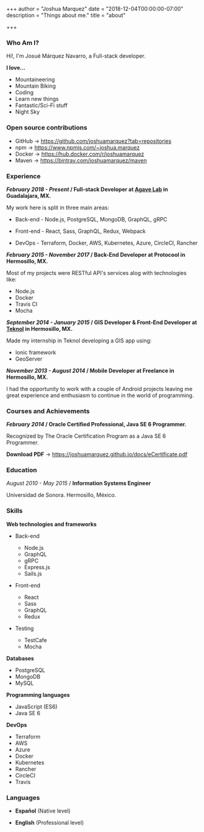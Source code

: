 +++
author = "Joshua Marquez"
date = "2018-12-04T00:00:00-07:00"
description = "Things about me."
title = "about"

+++

### Who Am I?

Hi!, I'm Josué Márquez Navarro, a Full-stack developer.

**I love...**

*   Mountaineering
*   Mountain Biking
*   Coding
*   Learn new things
*   Fantastic/Sci-Fi stuff
*   Night Sky

### Open source contributions

*   GitHub -> https://github.com/joshuamarquez?tab=repositories
*   npm -> https://www.npmjs.com/~joshua.marquez
*   Docker -> https://hub.docker.com/r/joshuamarquez
*   Maven -> https://bintray.com/joshuamarquez/maven

### Experience

**_February 2018 - Present_ / Full-stack Developer at [Agave Lab](http://agavelab.com/) in Guadalajara, MX.**

My work here is split in three main areas:

* Back-end - Node.js, PostgreSQL, MongoDB, GraphQL, gRPC

* Front-end - React, Sass, GraphQL, Redux, Webpack

* DevOps - Terraform, Docker, AWS, Kubernetes, Azure, CircleCI, Rancher


**_February 2015 - November 2017_ / Back-End Developer at Protocool in Hermosillo, MX.**

Most of my projects were RESTful API's services alog with technologies like:

* Node.js
* Docker
* Travis CI
* Mocha

**_September 2014 - January 2015_ / GIS Developer & Front-End Developer at [Teknol](http://www.teknol.net/) in Hermosillo, MX.**

Made my internship in Teknol developing a GIS app using:

* Ionic framework
* GeoServer

**_November 2013 - August 2014_ / Mobile Developer at Freelance in Hermosillo, MX.**

I had the opportunity to work with a couple of Android projects leaving me great
experience and enthusiasm to continue in the world of programming.

### Courses and Achievements

**_February 2014_ / Oracle Certified Professional, Java SE 6 Programmer.**

Recognized by The Oracle Certification Program as a Java SE 6 Programmer. 

**Download PDF** -> https://joshuamarquez.github.io/docs/eCertificate.pdf

### Education

_August 2010 - May 2015_ / **Information Systems Engineer**

Universidad de Sonora. Hermosillo, México.

### Skills

**Web technologies and frameworks**

* Back-end

  * Node.js
  * GraphQL
  * gRPC
  * Express.js
  * Sails.js

* Front-end

  * React
  * Sass
  * GraphQL
  * Redux

* Testing

  * TestCafe
  * Mocha

**Databases**

* PostgreSQL
* MongoDB
* MySQL

**Programming languages**

* JavaScript (ES6)
* Java SE 6

**DevOps**

* Terraform
* AWS
* Azure
* Docker
* Kubernetes
* Rancher
* CircleCI
* Travis

### Languages

* **Español** (Native level)

* **English** (Professional level)

